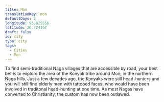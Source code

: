 ```yaml
---
title: Mon
translationKey: mon
defaultDays: 2
longitude: 95.025556
latitude: 26.724167
draft: false
id: city
type: city
tags:
  - Cities
  - Mon
---
```

To find semi-traditional Naga villages that are accessible by road, your best bet is to explore the area of the Konyak tribe around Mon, in the northern Naga hills. Just a few decades ago, the Konyaks were still head-hunters and you will still find elderly men with tattooed faces, who would have been involved in traditonal head-hunting at one time. As most Nagas have converted to Christianity, the custom has now been outlawed.